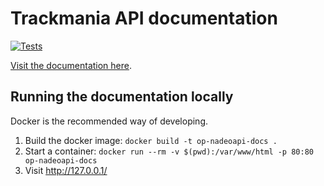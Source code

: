 # Trackmania API documentation
[![Tests](https://github.com/openplanet-nl/nadeoapi-docs/actions/workflows/tests.yml/badge.svg)](https://github.com/openplanet-nl/nadeoapi-docs/actions/workflows/tests.yml)

[Visit the documentation here](https://api.openplanet.dev/).

## Running the documentation locally
Docker is the recommended way of developing.

1. Build the docker image:
   `docker build -t op-nadeoapi-docs .`
2. Start a container:
   `docker run --rm -v $(pwd):/var/www/html -p 80:80 op-nadeoapi-docs`
3. Visit http://127.0.0.1/
